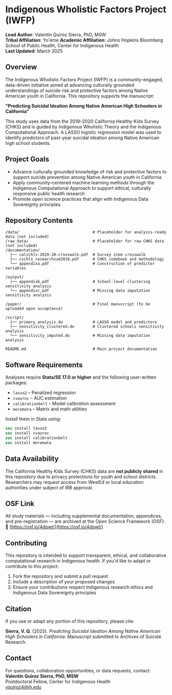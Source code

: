 # Indigenous Wholistic Factors Project (IWFP)

**Lead Author**: Valentín Quiroz Sierra, PhD, MSW  
**Tribal Affiliation**: Yo'eme 
**Academic Affiliation**: Johns Hopkins Bloomberg School of Public Health, Center for Indigenous Health  
**Last Updated**: March 2025

## Overview

The Indigenous Wholistic Factors Project (IWFP) is a community-engaged, data-driven initiative aimed at advancing culturally grounded understandings of suicide risk and protective factors among Native American youth in California. This repository supports the manuscript:

**"Predicting Suicidal Ideation Among Native American High Schoolers in California"**  

This study uses data from the 2019–2020 California Healthy Kids Survey (CHKS) and is guided by Indigenous Wholistic Theory and the Indigenous Computational Approach. A LASSO logistic regression model was used to identify predictors of past-year suicidal ideation among Native American high school students.

## Project Goals

- Advance culturally grounded knowledge of risk and protective factors to support suicide prevention among Native American youth in California
- Apply community-centered machine learning methods through the Indigenous Computational Approach to support ethical, culturally responsive public health research
- Promote open science practices that align with Indigenous Data Sovereignty principles

## Repository Contents

```
/data/                                # Placeholder for analysis-ready data (not included)
/raw_data/                            # Placeholder for raw CHKS data (not included)
/documentation/
  ├── calschls-2019-20-crosswalk.pdf  # Survey item crosswalk
  ├── cschls_researchsum2018.pdf      # CHKS codebook and methodology
  └── appendixa.pdf                   # Construction of predictor variables

/output/
  ├── appendixb.pdf                   # School-level clustering sensitivity analysis
  └── appendixc.pdf                   # Missing data imputation sensitivity analysis

/paper/                               # Final manuscript (to be uploaded upon acceptance)

/script/
  ├── primary_analysis.do             # LASSO model and predictors
  ├── sensitivity_clustered.do        # Clustered schools sensitivity analysis
  └── sensitivity_imputed.do          # Missing data imputation analysis

README.md                             # Main project documentation
```

## Software Requirements

Analyses require **Stata/SE 17.0 or higher** and the following user-written packages:

- `lasso2` – Penalized regression
- `cvauroc` – AUC estimation
- `calibrationbelt` – Model calibration assessment
- `moremata` – Matrix and math utilities

Install them in Stata using:

```stata
ssc install lasso2
ssc install cvauroc
ssc install calibrationbelt
ssc install moremata
```

## Data Availability

The California Healthy Kids Survey (CHKS) data are **not publicly shared** in this repository due to privacy protections for youth and school districts. Researchers may request access from WestEd or local education authorities under subject of IRB approval.

## OSF Link

All study materials — including supplemental documentation, appendices, and pre-registration — are archived at the Open Science Framework (OSF): 
🔗 [https://osf.io/4dpwt/](https://osf.io/4dpwt/)

## Contributing

This repository is intended to support transparent, ethical, and collaborative computational research in Indigenous health. If you'd like to adapt or contribute to this project:

1. Fork the repository and submit a pull request
2. Include a description of your proposed changes
3. Ensure your contributions respect Indigenous research ethics and Indigenous Data Sovereignty principles

## Citation

If you use or adapt any portion of this repository, please cite:

**Sierra, V. Q.** (2025). *Predicting Suicidal Ideation Among Native American High Schoolers in California*. Manuscript submitted to Archives of Suicide Research.

## Contact

For questions, collaboration opportunities, or data requests, contact:  
**Valentín Quiroz Sierra, PhD, MSW**  
Postdoctoral Fellow, Center for Indigenous Health  
[vquiroz4@jh.edu](mailto:vquiroz1@jhu.edu)
